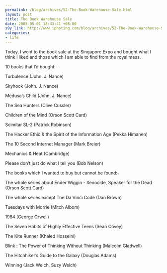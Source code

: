 ```yaml
--- 
permalink: /blog/archives/52-The-Book-Warehouse-Sale.html
layout: post
title: The Book Warehouse Sale
date: 2005-05-01 18:43:41 +08:00
s9y_link: http://www.iphoting.com/blog/archives/52-The-Book-Warehouse-Sale.html
categories: 
- life
---
```

<p class="whiteline"><p>Today, I went to the book sale at the Singapore Expo and bought what I think I liked and those which I am able to find from the royal mess.</p>
</p><p class="whiteline"><p>10 books that I&#8217;d bought:-</p>
</p><p class="break"><p>Turbulence (John. J. Nance)</p><p class="break">Skyhook (John. J. Nance)</p><p class="break">Medusa&#8217;s Child (John. J. Nance)</p><p class="break">The Sea Hunters (Clive Cussler)</p><p class="break">Children of the Mind (Orson Scott Card)</p><p class="break">Scimitar SL-2 (Patrick Robinson)</p><p class="break">The Hacker Ethic &amp; the Spirit of the Information Age (Pekka Himanen)</p><p class="break">The 10 Second Internet Manager (Mark Breier)</p><p class="break">Mechanics &amp; Heat (Cambridge)</p><p class="whiteline">Please don&#8217;t just do what I tell you (Bob Nelson)</p>
</p><p class="whiteline"><p>The books which I wanted to buy but cannot be found:-</p>
</p><p class="break"><p>The whole series about Ender Wiggin - Xenocide, Speaker for the Dead (Orson Scott Card)</p><p class="break">The whole series except The Da Vinci Code (Dan Brown)</p><p class="break">Tuesdays with Morrie (Mitch Albom)</p><p class="break">1984 (George Orwell)</p><p class="break">The Seven Habits of Highly Effective Teens (Sean Covey)</p><p class="break">The Kite Runner (Khaled Hosseini)</p><p class="break">Blink : The Power of Thinking Without Thinking (Malcolm Gladwell)</p><p class="break">The Hitchhiker&#8217;s Guide to the Galaxy (Douglas Adams)</p><p class="break">Winning (Jack Welch, Suzy Welch)</p></p>
